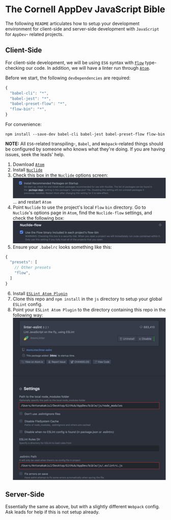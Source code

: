 # The Cornell AppDev JavaScript Bible

The following `README` articulates how to setup your development environment
for client-side and server-side development with `JavaScript` for `AppDev`-
related projects.

## Client-Side

For client-side development, we will be using `ES6` syntax with
[`Flow`](https://flow.org/) type-checking our code.  In addition, we will have
a linter run through [`Atom`](https://atom.io/).

Before we start, the following `devDependencies` are required:

````javascript
{
  "babel-cli": "*",
  "babel-jest": "*",
  "babel-preset-flow": "*",
  "flow-bin": "*",
}
````

For convenience:

````
npm install --save-dev babel-cli babel-jest babel-preset-flow flow-bin
````

**NOTE:** All `ES6`-related transpiling-, `Babel`, and `Webpack`-related things
should be configured by someone who knows what they're doing.  If you are
having issues, seek the leads' help.

1. Download [`Atom`](https://atom.io/)
2. Install [`Nuclide`](https://nuclide.io/)
3. Check this box in the `Nuclide` options screen:
![Install Recommended Packages](img/install-recommended-packages.png)
... and restart `Atom`
4. Point `Nuclide` to use the project's local `Flow` `bin` directory.  Go to
`Nuclide`'s options page in `Atom`, find the `Nuclide-flow` settings, and check
the following box:
![Nuclide Flow](img/nuclide-flow.png)
5. Ensure your `.babelrc` looks something like this:

````javascript
{
  "presets": [
    // Other presets
    "flow",
  ]
}
````

6. Install [`ESLint Atom Plugin`](https://github.com/AtomLinter/linter-eslint)
7. Clone this repo and `npm install` in the `js` directory to setup your global
`ESLint` config.
8. Point your `ESLint Atom Plugin` to the directory containing this repo in the
following way:
![ESLint Atom Config](img/eslint-atom.png)

## Server-Side

Essentially the same as above, but with a slightly different `Webpack` config.
Ask leads for help if this is not setup already.
